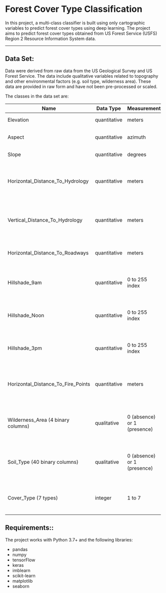 # Forest Cover Type Classification

In this project, a multi-class classifier is built using only cartographic variables to predict forest cover types using deep learning. The project aims to predict forest cover types obtained from US Forest Service (USFS) Region 2 Resource Information System data.

---

## Data Set:

Data were derived from raw data from the US Geological Survey and US Forest Service. The data include qualitative variables related to topography and other environmental factors (e.g. soil type, wilderness area). These data are provided in raw form and have not been pre-processed or scaled.

The classes in the data set are:

| **Name**                                 | **Data Type**   | **Measurement**                | **Description**                                                    |
|------------------------------------------|-----------------|--------------------------------|--------------------------------------------------------------------|
| Elevation                                | quantitative    | meters                         | Elevation in meters                                                |
| Aspect                                   | quantitative    | azimuth                        | Aspect in degrees azimuth                                          |
| Slope                                    | quantitative    | degrees                        | Slope in degrees                                                   |
| Horizontal_Distance_To_Hydrology         | quantitative    | meters                         | Horizontal distance to nearest surface water features              |
| Vertical_Distance_To_Hydrology           | quantitative    | meters                         | Vertical distance to nearest surface water features                |
| Horizontal_Distance_To_Roadways          | quantitative    | meters                         | Horizontal distance to nearest roadway                             |
| Hillshade_9am                            | quantitative    | 0 to 255 index                 | Hillshade index at 9am, summer solstice                            |
| Hillshade_Noon                           | quantitative    | 0 to 255 index                 | Hillshade index at noon, summer solstice                           |
| Hillshade_3pm                            | quantitative    | 0 to 255 index                 | Hillshade index at 3pm, summer solstice                            |
| Horizontal_Distance_To_Fire_Points       | quantitative    | meters                         | Horizontal distance to nearest wildfire ignition points            |
| Wilderness_Area (4 binary columns)       | qualitative     | 0 (absence) or 1 (presence)    | Wilderness area designation (binary columns for each area)         |
| Soil_Type (40 binary columns)            | qualitative     | 0 (absence) or 1 (presence)    | Soil type designation (binary columns for each soil type)          |
| Cover_Type (7 types)                     | integer         | 1 to 7                         | Forest cover type designation (1-7 categories)                     |

## Requirements::

The project works with Python 3.7+ and the following libraries:

- pandas
- numpy
- tensorFlow
- keras
- imblearn
- scikit-learn
- matplotlib
- seaborn


